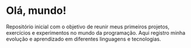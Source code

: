 # Olá, mundo!
Repositório inicial com o objetivo de reunir meus primeiros projetos, exercícios e experimentos no mundo da programação. Aqui registro minha evolução e aprendizado em diferentes linguagens e tecnologias.
